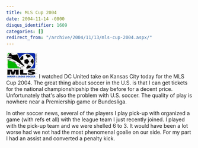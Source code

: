 ```yaml
---
title: MLS Cup 2004
date: 2004-11-14 -0800
disqus_identifier: 1609
categories: []
redirect_from: "/archive/2004/11/13/mls-cup-2004.aspx/"
---
```


![MLS](/images/mls.jpg) I watched DC United take on Kansas City today
for the MLS Cup 2004. The great thing about soccer in the U.S. is that I
can get tickets for the national championshipship the day before for a
decent price. Unfortunately that's also the problem with U.S. soccer.
The quality of play is nowhere near a Premiership game or Bundesliga.

In other soccer news, several of the players I play pick-up with
organized a game (with refs et all) with the league team I just recently
joined. I played with the pick-up team and we were shelled 6 to 3. It
would have been a lot worse had we not had the most phenomenal goalie on
our side. For my part I had an assist and converted a penalty kick.

